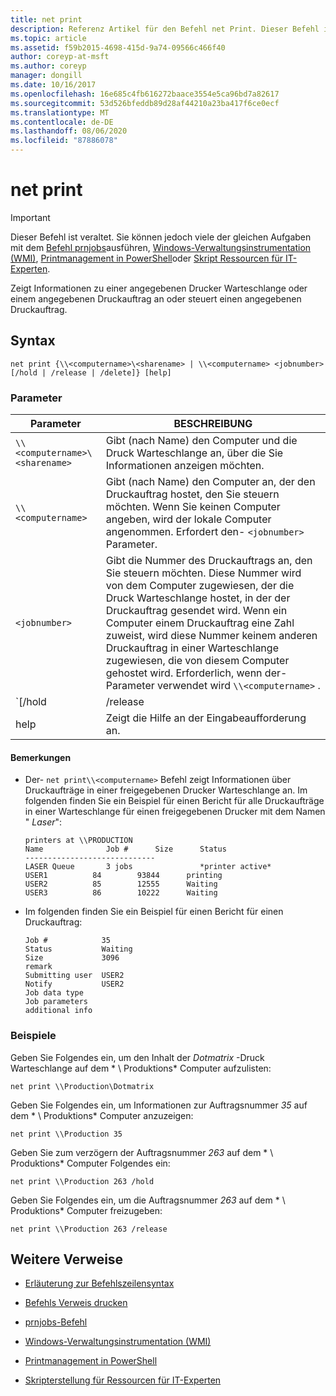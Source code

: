 ```yaml
---
title: net print
description: Referenz Artikel für den Befehl net Print. Dieser Befehl ist veraltet und wird in zukünftigen Versionen von Windows nicht mehr unterstützt.
ms.topic: article
ms.assetid: f59b2015-4698-415d-9a74-09566c466f40
author: coreyp-at-msft
ms.author: coreyp
manager: dongill
ms.date: 10/16/2017
ms.openlocfilehash: 16e685c4fb616272baace3554e5ca96bd7a82617
ms.sourcegitcommit: 53d526bfeddb89d28af44210a23ba417f6ce0ecf
ms.translationtype: MT
ms.contentlocale: de-DE
ms.lasthandoff: 08/06/2020
ms.locfileid: "87886078"
---
```

# <a name="net-print"></a>net print

> [!IMPORTANT]
> Dieser Befehl ist veraltet. Sie können jedoch viele der gleichen Aufgaben mit dem [Befehl prnjobs](prnjobs.md)ausführen, [Windows-Verwaltungsinstrumentation (WMI)](/windows/win32/wmisdk/wmi-start-page), [Printmanagement in PowerShell](/powershell/module/printmanagement)oder [Skript Ressourcen für IT-Experten](https://gallery.technet.microsoft.com/ScriptCenter/site/search?f%5B0%5D.Type=RootCategory&f%5B0%5D.Value=printing&f%5B0%5D.Text=Printing).

Zeigt Informationen zu einer angegebenen Drucker Warteschlange oder einem angegebenen Druckauftrag an oder steuert einen angegebenen Druckauftrag.

## <a name="syntax"></a>Syntax

```
net print {\\<computername>\<sharename> | \\<computername> <jobnumber> [/hold | /release | /delete]} [help]
```

### <a name="parameters"></a>Parameter

| Parameter | BESCHREIBUNG |
| ---------- | ----------- |
| `\\<computername>\<sharename>` | Gibt (nach Name) den Computer und die Druck Warteschlange an, über die Sie Informationen anzeigen möchten. |
| `\\<computername>` | Gibt (nach Name) den Computer an, der den Druckauftrag hostet, den Sie steuern möchten. Wenn Sie keinen Computer angeben, wird der lokale Computer angenommen. Erfordert den- `<jobnumber>` Parameter. |
| `<jobnumber>` | Gibt die Nummer des Druckauftrags an, den Sie steuern möchten. Diese Nummer wird von dem Computer zugewiesen, der die Druck Warteschlange hostet, in der der Druckauftrag gesendet wird. Wenn ein Computer einem Druckauftrag eine Zahl zuweist, wird diese Nummer keinem anderen Druckauftrag in einer Warteschlange zugewiesen, die von diesem Computer gehostet wird. Erforderlich, wenn der-Parameter verwendet wird `\\<computername>` . |
| `[/hold | /release | /delete]` | Gibt die Aktion an, die mit dem Druckauftrag ausgeführt werden soll. Wenn Sie eine Auftragsnummer angeben, aber keine Aktion angeben, werden Informationen zum Druckauftrag angezeigt.<ul><li>**/Hold** -verzögert den Auftrag, sodass andere Druckaufträge ihn umgehen können, bis er freigegeben wird.</li><li>**/Release** : gibt einen verzögerten Druckauftrag frei.</li><li>**/Delete** -entfernt einen Druckauftrag aus einer Druck Warteschlange.</li></ul> |
| help | Zeigt die Hilfe an der Eingabeaufforderung an. |

#### <a name="remarks"></a>Bemerkungen

- Der- `net print\\<computername>` Befehl zeigt Informationen über Druckaufträge in einer freigegebenen Drucker Warteschlange an. Im folgenden finden Sie ein Beispiel für einen Bericht für alle Druckaufträge in einer Warteschlange für einen freigegebenen Drucker mit dem Namen " *Laser*":

    ```
    printers at \\PRODUCTION
    Name              Job #      Size      Status
    -----------------------------
    LASER Queue       3 jobs               *printer active*
    USER1          84        93844      printing
    USER2          85        12555      Waiting
    USER3          86        10222      Waiting
    ```

- Im folgenden finden Sie ein Beispiel für einen Bericht für einen Druckauftrag:

    ```
    Job #            35
    Status           Waiting
    Size             3096
    remark
    Submitting user  USER2
    Notify           USER2
    Job data type
    Job parameters
    additional info
    ```

### <a name="examples"></a>Beispiele

Geben Sie Folgendes ein, um den Inhalt der *Dotmatrix* -Druck Warteschlange auf dem * \\ Produktions* Computer aufzulisten:

```
net print \\Production\Dotmatrix
```

Geben Sie Folgendes ein, um Informationen zur Auftragsnummer *35* auf dem * \\ Produktions* Computer anzuzeigen:

```
net print \\Production 35
```

Geben Sie zum verzögern der Auftragsnummer *263* auf dem * \\ Produktions* Computer Folgendes ein:

```
net print \\Production 263 /hold
```

Geben Sie Folgendes ein, um die Auftragsnummer *263* auf dem * \\ Produktions* Computer freizugeben:

```
net print \\Production 263 /release
```

## <a name="additional-references"></a>Weitere Verweise

- [Erläuterung zur Befehlszeilensyntax](command-line-syntax-key.md)

- [Befehls Verweis drucken](print-command-reference.md)

- [prnjobs-Befehl](prnjobs.md)

- [Windows-Verwaltungsinstrumentation (WMI)](/windows/win32/wmisdk/wmi-start-page)

- [Printmanagement in PowerShell](/powershell/module/printmanagement)

- [Skripterstellung für Ressourcen für IT-Experten](https://gallery.technet.microsoft.com/ScriptCenter/site/search?f%5B0%5D.Type=RootCategory&f%5B0%5D.Value=printing&f%5B0%5D.Text=Printing)
